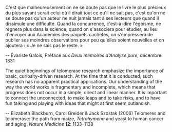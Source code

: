 C'est que malheureusement on ne se doute pas que le livre le plus précieux du
plus savant serait celui où il dirait tout ce qu'il ne sait pas, c'est qu'on ne
se doute pas qu'un auteur ne nuit jamais tant à ses lecteurs que quand il
dissimule une difficulté. Quand la concurrence, c'est-à-dire l'égoïsme, ne
règnera plus dans la science, quand on s'associera pour étudier, au lieu
d'envoyer aux Académies des paquets cachetés, on s'empressera de publier ses
moindres observations pour peu qu'elles soient nouvelles et on ajoutera : « Je
ne sais pas le reste. »

-- Évariste Galois, Préface aux *Deux mémoires d'Analyse pure*, décembre 1831


The quiet beginnings of telomerase research emphasize the importance of basic,
curiosity-driven research. At the time that it is conducted, such research has
no apparent practical applications. Our understanding of the way the world works
is fragmentary and incomplete, which means that progress does not occur in
a simple, direct and linear manner. It is important to connect the unconnected,
to make leaps and to take risks, and to have fun talking and playing with ideas
that might at first seem outlandish.

-- Elizabeth Blackburn, Carol Greider & Jack Szostak (2006) Telomeres and
telomerase: the path from maize, *Tetrahymena* and yeast to human cancer and
aging. *Nature Medicine* **12**: 1133–1138


